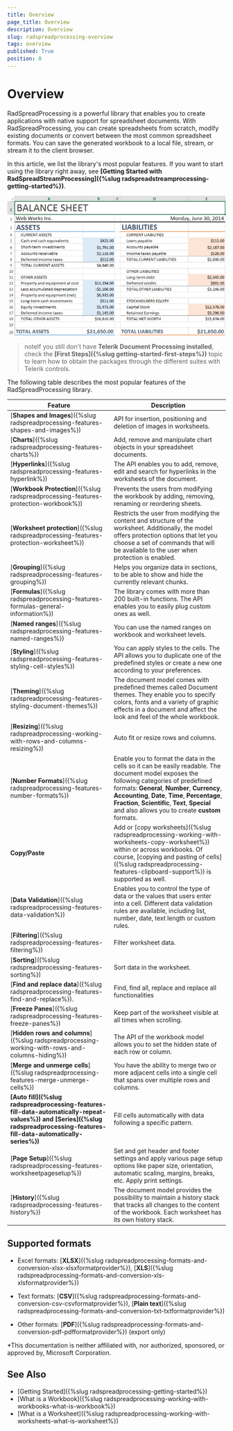 ```yaml
---
title: Overview
page_title: Overview
description: Overview
slug: radspreadprocessing-overview
tags: overview
published: True
position: 0
---
```


# Overview

RadSpreadProcessing is a powerful library that enables you to create applications with native support for spreadsheet documents. With RadSpreadProcessing, you can create spreadsheets from scratch, modify existing documents or convert between the most common spreadsheet formats. You can save the generated workbook to a local file, stream, or stream it to the client browser.

In this article, we list the library's most popular features. If you want to start using the library right away, see **[Getting Started with RadSpreadStreamProcessing]({%slug radspreadstreamprocessing-getting-started%})**.

![Rad Spread Processing Overview 01](images/RadSpreadProcessing_Overview_01.png)


>noteIf you still don't have **Telerik Document Processing installed**, check the **[First Steps]({%slug getting-started-first-steps%})** topic to learn how to obtain the packages through the different suites with Telerik controls.

The following table describes the most popular features of the RadSpreadProcessing library.

| Feature | Description |
|---------|-------------|
| [**Shapes and Images**]({%slug radspreadprocessing-features-shapes-and-images%}) | API for insertion, positioning and deletion of images in worksheets. |
| [**Charts**]({%slug radspreadprocessing-features-charts%}) | Add, remove and manipulate chart objects in your spreadsheet documents. |
| [**Hyperlinks**]({%slug radspreadprocessing-features-hyperlink%}) | The API enables you to add, remove, edit and search for hyperlinks in the worksheets of the document. |
| [**Workbook Protection**]({%slug radspreadprocessing-features-protection-workbook%}) | Prevents the users from modifying the workbook by adding, removing, renaming or reordering sheets. |
| [**Worksheet protection**]({%slug radspreadprocessing-features-protection-worksheet%}) | Restricts the user from modifying the content and structure of the worksheet. Additionally, the model offers protection options that let you choose a set of commands that will be available to the user when protection is enabled. |
| [**Grouping**]({%slug radspreadprocessing-features-grouping%}) | Helps you organize data in sections, to be able to show and hide the currently relevant chunks. |
| [**Formulas**]({%slug radspreadprocessing-features-formulas-general-information%}) | The library comes with more than 200 built-in functions. The API enables you to easily plug custom ones as well. |
| [**Named ranges**]({%slug radspreadprocessing-features-named-ranges%}) | You can use the named ranges on workbook and worksheet levels. |
| [**Styling**]({%slug radspreadprocessing-features-styling-cell-styles%}) | You can apply styles to the cells. The API allows you to duplicate one of the predefined styles or create a new one according to your preferences. |
| [**Theming**]({%slug radspreadprocessing-features-styling-document-themes%}) | The document model comes with predefined themes called Document themes. They enable you to specify colors, fonts and a variety of graphic effects in a document and affect the look and feel of the whole workbook. |
| [**Resizing**]({%slug radspreadprocessing-working-with-rows-and-columns-resizing%}) | Auto fit or resize rows and columns. |
| [**Number Formats**]({%slug radspreadprocessing-features-number-formats%}) | Enable you to format the data in the cells so it can be easily readable. The document model exposes the following categories of predefined formats: **General**, **Number**, **Currency**, **Accounting**, **Date**, **Time**, **Percentage**, **Fraction**, **Scientific**, **Text**, **Special** and also allows you to create **custom** formats. |
| **Copy/Paste** | Add or [copy worksheets]({%slug radspreadprocessing-working-with-worksheets-copy-worksheet%}) within or across workbooks. Of course, [copying and pasting of cells]({%slug radspreadprocessing-features-clipboard-support%}) is supported as well. |
| [**Data Validation**]({%slug radspreadprocessing-features-data-validation%}) | Enables you to control the type of data or the values that users enter into a cell. Different data validation rules are available, including list, number, date, text length or custom rules. |
| [**Filtering**]({%slug radspreadprocessing-features-filtering%}) | Filter worksheet data. |
| [**Sorting**]({%slug radspreadprocessing-features-sorting%}) | Sort data in the worksheet. |
| [**Find and replace data**]({%slug radspreadprocessing-features-find-and-replace%}). | Find, find all, replace and replace all functionalities |
| [**Freeze Panes**]({%slug radspreadprocessing-features-freeze-panes%}) | Keep part of the worksheet visible at all times when scrolling. |
| [**Hidden rows and columns**]({%slug radspreadprocessing-working-with-rows-and-columns-hiding%}) | The API of the workbook model allows you to set the hidden state of each row or column. |
| [**Merge and unmerge cells**]({%slug radspreadprocessing-features-merge-unmerge-cells%}) | You have the ability to merge two or more adjacent cells into a single cell that spans over multiple rows and columns. |
| **[Auto fill]({%slug radspreadprocessing-features-fill-data-automatically-repeat-values%}) and [Series]({%slug radspreadprocessing-features-fill-data-automatically-series%})** | Fill cells automatically with data following a specific pattern. |
| [**Page Setup**]({%slug radspreadprocessing-features-worksheetpagesetup%}) | Set and get header and footer settings and apply various page setup options like paper size, orientation, automatic scaling, margins, breaks, etc. Apply print settings. |
| [**History**]({%slug radspreadprocessing-features-history%}) | The document model provides the possibility to maintain a history stack that tracks all changes to the content of the workbook. Each worksheet has its own history stack. |

## Supported formats

* Excel formats: [**XLSX**]({%slug radspreadprocessing-formats-and-conversion-xlsx-xlsxformatprovider%}), [**XLS**]({%slug radspreadprocessing-formats-and-conversion-xls-xlsformatprovider%})

* Text formats: [**CSV**]({%slug radspreadprocessing-formats-and-conversion-csv-csvformatprovider%}), [**Plain text**]({%slug radspreadprocessing-formats-and-conversion-txt-txtformatprovider%})

* Other formats: [**PDF**]({%slug radspreadprocessing-formats-and-conversion-pdf-pdfformatprovider%}) (export only)


*This documentation is neither affiliated with, nor authorized, sponsored, or approved by, Microsoft Corporation.

## See Also

* [Getting Started]({%slug radspreadprocessing-getting-started%})
* [What is a Workbook]({%slug radspreadprocessing-working-with-workbooks-what-is-workbook%})
* [What is a Worksheet]({%slug radspreadprocessing-working-with-worksheets-what-is-worksheet%})
